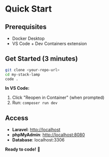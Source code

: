 # Quick Start

## Prerequisites

- Docker Desktop
- VS Code + Dev Containers extension

## Get Started (3 minutes)

```bash
git clone <your-repo-url>
cd my-stack-lamp
code .
```

**In VS Code:**

1. Click "Reopen in Container" (when prompted)
2. Run: `composer run dev`

## Access

- **Laravel**: <http://localhost>
- **phpMyAdmin**: <http://localhost:8080>
- **Database**: localhost:3306

**Ready to code!** 🚀
